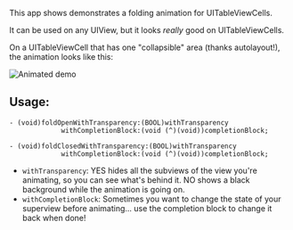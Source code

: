 This app shows demonstrates a folding animation for UITableViewCells.

It can be used on any UIView, but it looks *really* good on UITableViewCells.

On a UITableViewCell that has one "collapsible" area (thanks autolayout!), the animation looks like this:

![Animated demo](https://raw.githubusercontent.com/rbobbins/animation-demo/master/screenshots/video_demo.gif)

## Usage:
```
- (void)foldOpenWithTransparency:(BOOL)withTransparency
             withCompletionBlock:(void (^)(void))completionBlock;

- (void)foldClosedWithTransparency:(BOOL)withTransparency
             withCompletionBlock:(void (^)(void))completionBlock;
```

* `withTransparency`: YES hides all the subviews of the view you're animating, so you can see what's behind it. NO shows a black background while the animation is going on.
* `withCompletionBlock`: Sometimes you want to change the state of your superview before animating... use the completion block to change it back when done!
